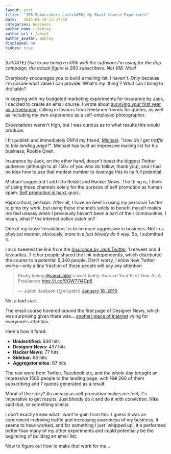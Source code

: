 ```yaml
---
layout: post
title:  "108 Subscribers Later&#58; My Email Course Experiment"
date:   2015-01-19 13:37:00
categories: business
author_name : Ashley
author_url : /about
author_avatar: ashley
displayed: no
hidden: true
---
```


_[UPDATE] Due to me being a n00b with the software I'm using for the drip campaign, the actual figure is 260 subscribers. Not 108. Nice!_

Everybody encourages you to build a mailing list. I haven't. Only because I'm unsure what value I can provide. What's my 'thing'? What can _I_ bring to the table?

In keeping with my budgeted marketing experiments for Insurance by Jack, I decided to create an email course. I wrote about <a href="http://insurancebyjack.co.uk/survive-your-first-year-as-a-freelancer/">surviving your first year as a freelancer</a>, calling in favours from freelance friends for quotes, as well as including my own experience as a self-employed photographer.

<!--more-->

Expectations weren't high, but I was curious as to what results this would produce.

I hit publish and immediately DM'd my friend, <a href="http://rookieoven.com/">Michael</a>. "_How do I get traffic to this landing page?_". Michael has built an impressive mailing list for his business, Rookie Oven.

Insurance by Jack, on the other hand, doesn't boast the biggest Twitter audience (although to all 150+ of you who do follow, thank you), and I had no idea how to use that modest number to leverage this to its full potential.

Michael suggested I add it to Reddit and Hacker News. The thing is, I think of using these channels solely for the purpose of self promotion as human spam. <a href="http://www.copyblogger.com/shameless-self-promotion/">Self promotion is hard</a>, guys.

Hypocritical, perhaps. After all, I have no beef in using my personal Twitter to pimp my work, but using these channels solely to benefit myself makes me feel uneasy when I previously haven't been a part of their communities. I mean, what if the internet police catch on?

One of my loose 'resolutions' is to be more aggressive in business. Not in a physical manner, obviously, more in a _just bloody do it_ way. So, I submitted it.

I also tweeted the link from the <a href="http://twitter.com/insurancebyjack">Insurance by Jack Twitter</a>. 1 retweet and 4 favourites. 7 other people shared the link independently, which distributed the course to a potential 9,340 people. Don't worry, I know how Twitter works—only a tiny fraction of those people will pay any attention.

<blockquote class="twitter-tweet" lang="en"><p>Really loving <a href="https://twitter.com/iamashley">@iamashley</a>&#39;s work lately: Survive Your First Year As A Freelancer <a href="http://t.co/9GW77l4Cp6">http://t.co/9GW77l4Cp6</a></p>&mdash; Justin Jackson (@mijustin) <a href="https://twitter.com/mijustin/status/556113804564897792">January 16, 2015</a></blockquote>
<script async src="//platform.twitter.com/widgets.js" charset="utf-8"></script>

Not a bad start.

The email course hovered around the first page of Designer News, which was surprising given there was… <a href="http://www.teehanlax.com/">another piece of internet</a> vying for everyone's attention.

Here's how it fared:

* __Unidentified:__ 649 hits
* __Designer News:__ 437 hits
* __Hacker News:__ 77 hits
* __Sidebar:__ 66 hits
* __Aggregator sites:__ 67 hits

The rest were from Twitter, Facebook etc, and the whole day brought an impressive 1500 people to the landing page, with <s>108</s> 260 of them subscribing and 7 quotes generated as a result.

Moral of the story? As uneasy as self promotion makes me feel, it's imperative to get results. Just bloody do it and do it with conviction. Nike said that, or something similar.

I don't exactly know what I want to gain from this. I guess it was an experiment in driving traffic and increasing awareness of my business. It seems to have worked, and for something I just 'whipped up', it's performed better than many of my other experiments and could potentially be the beginning of building an email list.

Now to figure out how to make _that_ work for me…